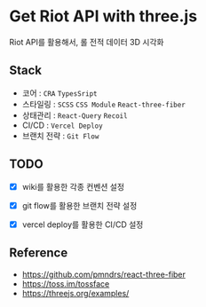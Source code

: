 # Get Riot API with three.js

Riot API를 활용해서, 롤 전적 데이터 3D 시각화

## Stack

- 코어 : `CRA` `TypesSript`
- 스타일링 : `SCSS` `CSS Module` `React-three-fiber`
- 상태관리 : `React-Query` `Recoil`
- CI/CD : `Vercel Deploy`
- 브랜치 전략 : `Git Flow`

## TODO

- [x] wiki를 활용한 각종 컨벤션 설정
- [x] git flow를 활용한 브랜치 전략 설정
- [x] vercel deploy를 활용한 CI/CD 설정


## Reference
- https://github.com/pmndrs/react-three-fiber
- https://toss.im/tossface
- https://threejs.org/examples/

